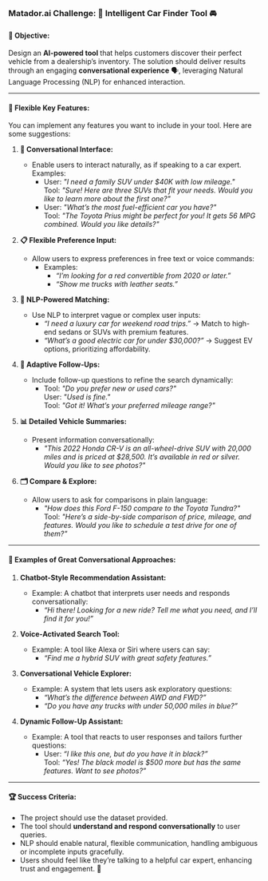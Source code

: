 ### Matador.ai Challenge: 🚗 Intelligent Car Finder Tool 🚘

#### 🌟 Objective:
Design an **AI-powered tool** that helps customers discover their perfect vehicle from a dealership’s inventory. The solution should deliver results through an engaging **conversational experience** 🗣️, leveraging Natural Language Processing (NLP) for enhanced interaction.

---

#### 🎯 Flexible Key Features:

You can implement any features you want to include in your tool. Here are some suggestions:

1. **💬 Conversational Interface:**
   - Enable users to interact naturally, as if speaking to a car expert. Examples:
     - User: *"I need a family SUV under $40K with low mileage."*  
       Tool: *"Sure! Here are three SUVs that fit your needs. Would you like to learn more about the first one?"*
     - User: *"What’s the most fuel-efficient car you have?"*  
       Tool: *"The Toyota Prius might be perfect for you! It gets 56 MPG combined. Would you like details?"*

2. **📋 Flexible Preference Input:**
   - Allow users to express preferences in free text or voice commands:
     - Examples:
       - *“I’m looking for a red convertible from 2020 or later.”*
       - *“Show me trucks with leather seats.”*

3. **🤖 NLP-Powered Matching:**
   - Use NLP to interpret vague or complex user inputs:
     - *“I need a luxury car for weekend road trips.”* → Match to high-end sedans or SUVs with premium features.
     - *“What’s a good electric car for under $30,000?”* → Suggest EV options, prioritizing affordability.

4. **🧠 Adaptive Follow-Ups:**
   - Include follow-up questions to refine the search dynamically:
     - Tool: *"Do you prefer new or used cars?"*  
       User: *"Used is fine."*  
       Tool: *"Got it! What’s your preferred mileage range?"*


5. **📊 Detailed Vehicle Summaries:**
   - Present information conversationally:
     - *"This 2022 Honda CR-V is an all-wheel-drive SUV with 20,000 miles and is priced at $28,500. It’s available in red or silver. Would you like to see photos?"*

6. **🗂️ Compare & Explore:**
   - Allow users to ask for comparisons in plain language:
     - *"How does this Ford F-150 compare to the Toyota Tundra?"*  
       Tool: *"Here’s a side-by-side comparison of price, mileage, and features. Would you like to schedule a test drive for one of them?"*

---

#### 🌈 Examples of Great Conversational Approaches:

1. **Chatbot-Style Recommendation Assistant:**  
   - Example: A chatbot that interprets user needs and responds conversationally:  
     - *“Hi there! Looking for a new ride? Tell me what you need, and I’ll find it for you!”*

2. **Voice-Activated Search Tool:**  
   - Example: A tool like Alexa or Siri where users can say:  
     - *“Find me a hybrid SUV with great safety features.”*

3. **Conversational Vehicle Explorer:**  
   - Example: A system that lets users ask exploratory questions:
     - *“What’s the difference between AWD and FWD?”*
     - *“Do you have any trucks with under 50,000 miles in blue?”*

4. **Dynamic Follow-Up Assistant:**  
   - Example: A tool that reacts to user responses and tailors further questions:  
     - User: *“I like this one, but do you have it in black?”*  
       Tool: *“Yes! The black model is $500 more but has the same features. Want to see photos?”*

---

#### 🏆 Success Criteria:
- The project should use the dataset provided.
- The tool should **understand and respond conversationally** to user queries.
- NLP should enable natural, flexible communication, handling ambiguous or incomplete inputs gracefully.
- Users should feel like they’re talking to a helpful car expert, enhancing trust and engagement. 🚀

